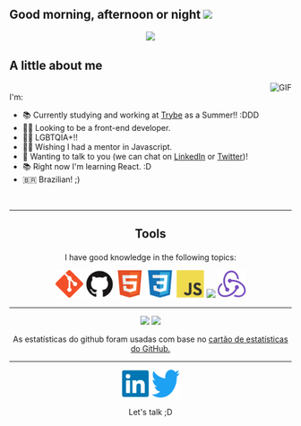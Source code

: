 ## Good morning, afternoon or night  <img src="https://camo.githubusercontent.com/e8e7b06ecf583bc040eb60e44eb5b8e0ecc5421320a92929ce21522dbc34c891/68747470733a2f2f6d656469612e67697068792e636f6d2f6d656469612f6876524a434c467a6361737252346961377a2f67697068792e676966" width=30px>
<p align="middle">
<a href="https://ibb.co/pnMwdZ4"><img src="https://i.ibb.co/KmKpgXD/Sem-t-tulo-1.gif" border="0"></a> 
 </p>

## A little about me
 <img src="https://thumbs.gfycat.com/MeagerLonelyBluebreastedkookaburra-max-1mb.gif" align="right" alt="GIF"> <br>
I'm:
 
- 📚 Currently studying and working at [Trybe](https://www.betrybe.com/) as a Summer!! :DDD
- 👨‍💻 Looking to be a front-end developer.
- 🏳️‍🌈 LGBTQIA+!!
- 👨‍🏫 Wishing I had a mentor in Javascript.
- 📧 Wanting to talk to you (we can chat on [LinkedIn](https://www.linkedin.com/in/denis-rossati/) or [Twitter](twitter))!
- 📚 Right now I'm learning React. :D
- 🇧🇷 Brazilian! ;) 

<br>

---

## <p align="center">Tools</p>

<p align="center">I have good knowledge in the following topics:</p>

<p align="center">
  <code><img height="50" src="https://raw.githubusercontent.com/devicons/devicon/master/icons/git/git-original.svg"></code> 
  <code><img height="50" src="https://raw.githubusercontent.com/devicons/devicon/master/icons/github/github-original.svg"></code> 
  <code><img height="50" src="https://raw.githubusercontent.com/devicons/devicon/master/icons/html5/html5-original.svg"></code> 
  <code><img height="50" src="https://raw.githubusercontent.com/devicons/devicon/master/icons/css3/css3-original.svg"></code> 
  <code><img height="50" src="https://raw.githubusercontent.com/devicons/devicon/master/icons/javascript/javascript-original.svg"></code> 
  <code><img height="50" src="https://upload.wikimedia.org/wikipedia/commons/thumb/a/a7/React-icon.svg/1280px-React-icon.svg.png"></code> 
  <code><img height="50" src="https://raw.githubusercontent.com/devicons/devicon/master/icons/redux/redux-original.svg"></code> 
</p>

---

<p align="center">
  <img heigth="200px" src="https://github-readme-stats.vercel.app/api?username=denis-rossati&theme=vue&show_icons=true" />
  <img heigth="200px" src="https://github-readme-stats.vercel.app/api/top-langs/?username=denis-rossati&theme=vue&show_icons=true" />
</p>
  
<p align="center">As estatísticas do github foram usadas com base no <a target="_blank" href="https://github.com/anuraghazra/github-readme-stats">cartão de estatísticas do GitHub.</a></p>

---

<p align="center">
  <a href="https://www.linkedin.com/in/denis-rossati/" target="_blank" /><img height="50" src="https://raw.githubusercontent.com/devicons/devicon/master/icons/linkedin/linkedin-original.svg"></a>
  <a href="" target="_blank" /><img height="50" src="https://raw.githubusercontent.com/devicons/devicon/master/icons/twitter/twitter-original.svg"></a>
</p>
<p align="center">
  Let's talk ;D
</p>
